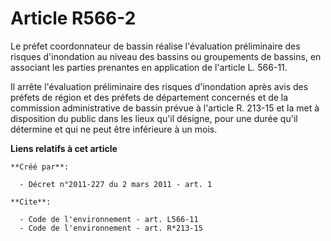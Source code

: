 # Article R566-2

Le préfet coordonnateur de bassin réalise l'évaluation préliminaire des risques d'inondation au niveau des bassins ou
groupements de bassins, en associant les parties prenantes en application de l'article L. 566-11.

Il arrête l'évaluation préliminaire des risques d'inondation après avis des préfets de région et des préfets de département
concernés et de la commission administrative de bassin prévue à l'article R. 213-15 et la met à disposition du public dans
les lieux qu'il désigne, pour une durée qu'il détermine et qui ne peut être inférieure à un mois.

**Liens relatifs à cet article**

	**Créé par**:

	  - Décret n°2011-227 du 2 mars 2011 - art. 1

	**Cite**:

	  - Code de l'environnement - art. L566-11
	  - Code de l'environnement - art. R*213-15
